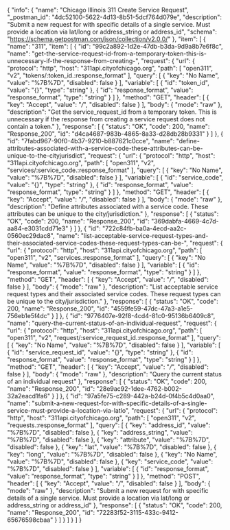 {
  "info": {
    "name": "Chicago Illinois 311 Create Service Request",
    "_postman_id": "4dc52100-5622-4d13-8b51-5dcf764d079e",
    "description": "Submit a new request for with specific details of a single service. Must provide a location via lat/long or address_string or address_id",
    "schema": "https://schema.getpostman.com/json/collection/v2.0.0/"
  },
  "item": [
    {
      "name": "311",
      "item": [
        {
          "id": "99c2a892-1d2e-47db-b3da-9d9a8b7e6f8c",
          "name": "get-the-service-request-id-from-a-temporary-token-this-is-unnecessary-if-the-response-from-creating-",
          "request": {
            "url": {
              "protocol": "http",
              "host": "311api.cityofchicago.org",
              "path": [
                "open311",
                "v2",
                "tokens/:token_id.:response_format"
              ],
              "query": [
                {
                  "key": "No Name",
                  "value": "%7B%7D",
                  "disabled": false
                }
              ],
              "variable": [
                {
                  "id": "token_id",
                  "value": "{}",
                  "type": "string"
                },
                {
                  "id": "response_format",
                  "value": "response_format",
                  "type": "string"
                }
              ]
            },
            "method": "GET",
            "header": [
              {
                "key": "Accept",
                "value": "*/*",
                "disabled": false
              }
            ],
            "body": {
              "mode": "raw"
            },
            "description": "Get the service_request_id from a temporary token. This is unnecessary if the response from creating a service request does not contain a token."
          },
          "response": [
            {
              "status": "OK",
              "code": 200,
              "name": "Response_200",
              "id": "d4ca4687-983b-4865-8a33-d28db28b9331"
            }
          ]
        },
        {
          "id": "7fabd967-90f0-4b37-9210-b887621c0cce",
          "name": "define-attributes-associated-with-a-service-code-these-attributes-can-be-unique-to-the-cityjurisdict",
          "request": {
            "url": {
              "protocol": "http",
              "host": "311api.cityofchicago.org",
              "path": [
                "open311",
                "v2",
                "services/:service_code.:response_format"
              ],
              "query": [
                {
                  "key": "No Name",
                  "value": "%7B%7D",
                  "disabled": false
                }
              ],
              "variable": [
                {
                  "id": "service_code",
                  "value": "{}",
                  "type": "string"
                },
                {
                  "id": "response_format",
                  "value": "response_format",
                  "type": "string"
                }
              ]
            },
            "method": "GET",
            "header": [
              {
                "key": "Accept",
                "value": "*/*",
                "disabled": false
              }
            ],
            "body": {
              "mode": "raw"
            },
            "description": "Define attributes associated with a service code. These attributes can be unique to the city/jurisdiction."
          },
          "response": [
            {
              "status": "OK",
              "code": 200,
              "name": "Response_200",
              "id": "369dabfa-4669-4c7d-aa84-e3031cdd71e3"
            }
          ]
        },
        {
          "id": "722c84fb-ba0a-4ecd-aa2c-0560ec29dac8",
          "name": "list-acceptable-service-request-types-and-their-associated-service-codes-these-request-types-can-be-",
          "request": {
            "url": {
              "protocol": "http",
              "host": "311api.cityofchicago.org",
              "path": [
                "open311",
                "v2",
                "services.:response_format"
              ],
              "query": [
                {
                  "key": "No Name",
                  "value": "%7B%7D",
                  "disabled": false
                }
              ],
              "variable": [
                {
                  "id": "response_format",
                  "value": "response_format",
                  "type": "string"
                }
              ]
            },
            "method": "GET",
            "header": [
              {
                "key": "Accept",
                "value": "*/*",
                "disabled": false
              }
            ],
            "body": {
              "mode": "raw"
            },
            "description": "List acceptable service request types and their associated service codes. These request types can be unique to the city/jurisdiction."
          },
          "response": [
            {
              "status": "OK",
              "code": 200,
              "name": "Response_200",
              "id": "4559fe59-47dc-47a3-a1e5-756eb1e5f4dc"
            }
          ]
        },
        {
          "id": "9776407e-92f8-4cd4-81c0-95136b6409c8",
          "name": "query-the-current-status-of-an-individual-request",
          "request": {
            "url": {
              "protocol": "http",
              "host": "311api.cityofchicago.org",
              "path": [
                "open311",
                "v2",
                "request/:service_request_id.:response_format"
              ],
              "query": [
                {
                  "key": "No Name",
                  "value": "%7B%7D",
                  "disabled": false
                }
              ],
              "variable": [
                {
                  "id": "service_request_id",
                  "value": "{}",
                  "type": "string"
                },
                {
                  "id": "response_format",
                  "value": "response_format",
                  "type": "string"
                }
              ]
            },
            "method": "GET",
            "header": [
              {
                "key": "Accept",
                "value": "*/*",
                "disabled": false
              }
            ],
            "body": {
              "mode": "raw"
            },
            "description": "Query the current status of an individual request"
          },
          "response": [
            {
              "status": "OK",
              "code": 200,
              "name": "Response_200",
              "id": "28e9ac92-1dee-4762-b002-32a2eacd1fa6"
            }
          ]
        },
        {
          "id": "97a5fe75-c289-442a-b24d-0f4b5c4d0aa0",
          "name": "submit-a-new-request-for-with-specific-details-of-a-single-service-must-provide-a-location-via-latlo",
          "request": {
            "url": {
              "protocol": "http",
              "host": "311api.cityofchicago.org",
              "path": [
                "open311",
                "v2",
                "requests.:response_format"
              ],
              "query": [
                {
                  "key": "address_id",
                  "value": "%7B%7D",
                  "disabled": false
                },
                {
                  "key": "address_string",
                  "value": "%7B%7D",
                  "disabled": false
                },
                {
                  "key": "attribute",
                  "value": "%7B%7D",
                  "disabled": false
                },
                {
                  "key": "lat",
                  "value": "%7B%7D",
                  "disabled": false
                },
                {
                  "key": "long",
                  "value": "%7B%7D",
                  "disabled": false
                },
                {
                  "key": "No Name",
                  "value": "%7B%7D",
                  "disabled": false
                },
                {
                  "key": "service_code",
                  "value": "%7B%7D",
                  "disabled": false
                }
              ],
              "variable": [
                {
                  "id": "response_format",
                  "value": "response_format",
                  "type": "string"
                }
              ]
            },
            "method": "POST",
            "header": [
              {
                "key": "Accept",
                "value": "*/*",
                "disabled": false
              }
            ],
            "body": {
              "mode": "raw"
            },
            "description": "Submit a new request for with specific details of a single service. Must provide a location via lat/long or address_string or address_id"
          },
          "response": [
            {
              "status": "OK",
              "code": 200,
              "name": "Response_200",
              "id": "72283f52-3115-433c-9412-65676598cbaa"
            }
          ]
        }
      ]
    }
  ]
}